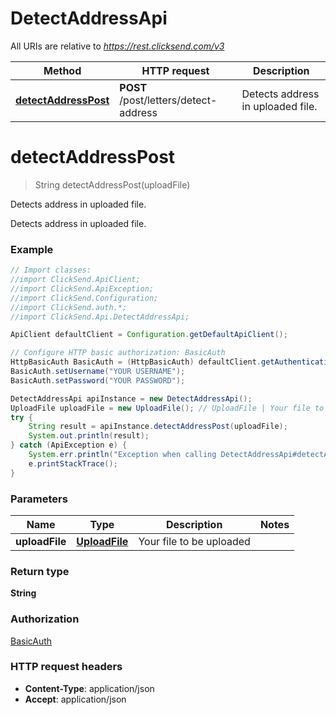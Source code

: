 # DetectAddressApi

All URIs are relative to *https://rest.clicksend.com/v3*

Method | HTTP request | Description
------------- | ------------- | -------------
[**detectAddressPost**](DetectAddressApi.md#detectAddressPost) | **POST** /post/letters/detect-address | Detects address in uploaded file.


<a name="detectAddressPost"></a>
# **detectAddressPost**
> String detectAddressPost(uploadFile)

Detects address in uploaded file.

Detects address in uploaded file.

### Example
```java
// Import classes:
//import ClickSend.ApiClient;
//import ClickSend.ApiException;
//import ClickSend.Configuration;
//import ClickSend.auth.*;
//import ClickSend.Api.DetectAddressApi;

ApiClient defaultClient = Configuration.getDefaultApiClient();

// Configure HTTP basic authorization: BasicAuth
HttpBasicAuth BasicAuth = (HttpBasicAuth) defaultClient.getAuthentication("BasicAuth");
BasicAuth.setUsername("YOUR USERNAME");
BasicAuth.setPassword("YOUR PASSWORD");

DetectAddressApi apiInstance = new DetectAddressApi();
UploadFile uploadFile = new UploadFile(); // UploadFile | Your file to be uploaded
try {
    String result = apiInstance.detectAddressPost(uploadFile);
    System.out.println(result);
} catch (ApiException e) {
    System.err.println("Exception when calling DetectAddressApi#detectAddressPost");
    e.printStackTrace();
}
```

### Parameters

Name | Type | Description  | Notes
------------- | ------------- | ------------- | -------------
 **uploadFile** | [**UploadFile**](UploadFile.md)| Your file to be uploaded |

### Return type

**String**

### Authorization

[BasicAuth](../README.md#BasicAuth)

### HTTP request headers

 - **Content-Type**: application/json
 - **Accept**: application/json

